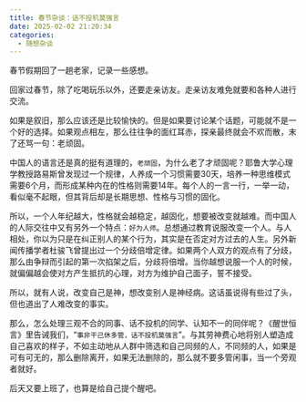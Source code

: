 ```yaml
---
title: 春节杂谈：话不投机莫强言
date: 2025-02-02 21:20:34
categories:
  - 随想杂谈
---
```


春节假期回了一趟老家，记录一些感想。

<!--more-->

回家过春节，除了吃喝玩乐以外，还要走亲访友。走亲访友难免就要和各种人进行交流。

如果是叙旧，那么应该还是比较愉快的。但是如果要讨论某个话题，可能就不是一个好的选择。如果观点相左，那么往往争的面红耳赤，探亲最终就会不欢而散，末了还骂一句：老顽固。

中国人的语言还是真的挺有道理的，`老顽固`，为什么老了才顽固呢？耶鲁大学心理学教授路易斯曾发现过一个规律，人养成一个习惯需要30天，培养一种思维模式需要6个月，而形成某种内在的性格则需要14年。每个人的一言一行，一举一动，看似毫不起眼，但其背后却是长期思想、性格与习惯的固化。

所以，一个人年纪越大，性格就会越稳定，越固化，想要被改变就越难。而中国人的人际交往中又有另外一个特点：`好为人师`。总想通过教育说服改变一个人。与人相处，你以为只是在纠正别人的某个行为，其实是在否定对方过去的人生。另外新闻传播学者杜骏飞曾提出过一个分歧倍增定律。如果两个人双方的观点有了分歧，那么由争辩而引起的第一次掐架之后，分歧将倍增。当你越想说服一个人的时候，就偏偏越会使对方产生抵抗的心理，对方为维护自己面子，誓不接受。

所以，就有人说，改变自己是神，想改变别人是神经病。这话虽说得有些过了头，但也道出了人难改变的事实。

那么，怎么处理三观不合的同事、话不投机的同学、认知不一的同伴呢？《醒世恒言》里告诫我们，“`事非干己休多管，话不投机莫强言`”。与其劳神费心地将别人塑造成自己喜欢的样子，不如主动地从人群中筛选和自己同频的人，不同频的人，如果是可有可无的，那么删除离开，如果无法删除的，那么就不要多管闲事，当一个旁观者就好。

后天又要上班了，也算是给自己提个醒吧。